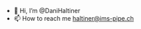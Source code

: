 - 👋 Hi, I’m @DaniHaltiner
- 📫 How to reach me haltiner@ims-pipe.ch

<!---
DaniHaltiner/DaniHaltiner is a ✨ special ✨ repository because its `README.md` (this file) appears on your GitHub profile.
You can click the Preview link to take a look at your changes.
--->
